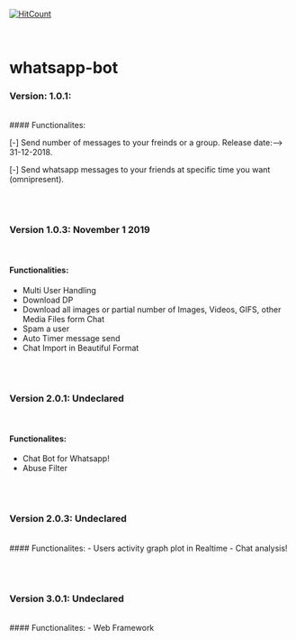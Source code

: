 [![HitCount](http://hits.dwyl.io/D-E-F-E-A-T/whatsapp-bot.svg)](http://hits.dwyl.io/D-E-F-E-A-T/whatsapp-bot)

</br>


# whatsapp-bot

### Version: 1.0.1:
</br>
#### Functionalites:

[-] Send number of messages to your freinds or a group. Release date:--> 31-12-2018.

[-] Send whatsapp messages to your friends at specific time you want (omnipresent).

</br> </br>


### Version 1.0.3: November 1 2019

</br>

#### Functionalities:
- Multi User Handling
- Download DP
- Download all images or partial number of Images, Videos, GIFS, other Media Files form Chat
- Spam a user
- Auto Timer message send
- Chat Import in Beautiful Format


</br></br>

### Version 2.0.1: Undeclared
</br>

#### Functionalites:
- Chat Bot for Whatsapp!
- Abuse Filter

</br></br>

### Version 2.0.3: Undeclared
</br>
#### Functionalites:
- Users activity graph plot in Realtime
- Chat analysis!

</br></br>

### Version 3.0.1: Undeclared
</br>
#### Functionalites:
- Web Framework
